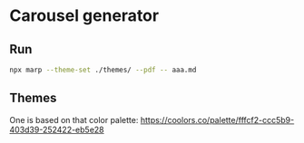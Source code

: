 # Carousel generator

## Run

```bash
npx marp --theme-set ./themes/ --pdf -- aaa.md
```

## Themes

One is based on that color palette: https://coolors.co/palette/fffcf2-ccc5b9-403d39-252422-eb5e28
